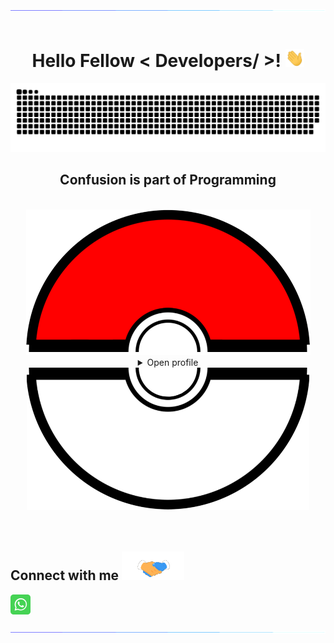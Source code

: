 <div align="center">
<img src="Resources/bars.gif" alt="">
<br>
<br>
<h1> Hello Fellow < Developers/ >! <img src = "Resources/wave.gif" width = 30px> </h1>
<img src="Resources/grid-snake.svg" alt="">
<h2 style="display: inline-block">Confusion is part of Programming</h2>
<br>
<br>
<img src="Resources/Poke-Up.png">
<details>
<summary>Open profile</summary>
<br>
<div>
  <div align=center>
      <img height="200" src="Resources/Sufi-Yan-Raza.png" alt="Avatar photo of Sufi Yan Raza">
  </div>
  <div align=center>
      <a href="https://git.io/typing-svg"><img src="https://readme-typing-svg.demolab.com?font=Fira%20Code&size=35&duration=3500&pause=300&color=f75c7e&center=true&vCenter=true&width=500&lines=Welcome+to+my+profile!;I'm+Full+Stack+Developer;UI/UX+Designer;IBM+Meta+And;Google+Certified;Horse+Rider;Young+at+heart;Volley+Ball+Player;Thrill+Seeker" alt="Typing SVG" /></a>
  </div>
</div>

<details>
<summary>About me</summary>

[//]: # "You must have a lf before the markdown element when inside a block for it to work: https://stackoverflow.com/questions/29368902/how-can-i-wrap-my-markdown-in-an-html-div"

<div align="left">

```js
/**
 * Represents me.
 * @constructor
 * @param {string} city - Islamabad, Pakistan.
 * @param {string} languagues - English, French, German & Spanish
 * @param {string} jobTitle - Full Stack Engineer, UX/UI Designer
 * @param {string} specialization - Building full-fledged web applications.
 * @param {string} interests - AI, writing & problem-solving.
 * @param {string} hobbies -  Reading & Watching Sci-Fic Movies.
 * @param {string} approachable - Yes, to collaborate on exciting projects, don't hesitate to react out.
 * @param {string} stength - Resolute.
 * @param {string} weakness - Shyness.
 * @throws {Punch} To any and all bugs.
 */
```

</div>

</details>

<details>
<summary>Tools</summary>
<div>
  <p style="display: inline-block;" align="center">
    <kbd>
      <kbd>Programming Languages</kbd>
      <br>
      <br>
      <img width="30px" src="Resources/JavaScript.svg" /> 
      <img width="30px" src="Resources/python.svg" /> 
      <img width="30px" src="Resources/Java.svg" /> 
      <img width="30px" src="Resources/C++.svg" /> 
    </kbd>
    <kbd>
      <kbd>Back-end</kbd>
      <br>
      <br>
      <img width="30px" src="Resources/Ruby_on_Rails.svg" />
      <img width="30px" src="Resources/Flask-Dark.svg" />
      <img width="30px" src="Resources/NodeJS-Dark.svg" />
      <img width="30px" src="Resources/ExpressJS-Dark.svg" />
    </kbd>
     <kbd>
      <kbd>Mobile</kbd>
      <br>
      <br>
      <img width="30px" src="Resources/Dart.svg" />
      <img width="30px" src="Resources/Flutter.svg" />
      <img width="30px" src="Resources/Kotlin.svg" />
      <img width="30px" src="Resources/Swift.svg" />
    </kbd>
    <kbd>
      <kbd>Front-end</kbd>
      <br>
      <br>
      <img width="30px" src="Resources/HTML.svg" /> 
      <img width="30px" src="Resources/CSS.svg" /> 
      <img width="30px" src="Resources//React-Dark.svg" /> 
      <img width="30px" src="Resources/Angular-Dark.svg" />
      <img width="30px" src="Resources/ThreeJS-Dark.svg" />
      <img width="30px" src="Resources/Bootstrap.svg" />
      <img width="30px" src="Resources/TailwindCSS-Dark.svg" />
      <img width="30px" src="Resources/Webflow.svg" />
    </kbd>
    <kbd>
      <kbd>Database</kbd>
      <br>
      <br>
      <img width="30px" src="Resources/mongodb.svg" />
      <img width="30px" src="Resources/postgresql.svg" />
      <img width="30px" src="Resources/redis.svg" />
    </kbd>
    <br>
    <br>
    <kbd>
      <kbd>Data Science & AI</kbd>
      <br>
      <br>
      <img width="30px" src="Resources/matlab.svg" />
      <img width="30px" src="Resources/Tenserflow.svg" />
      <img width="30px" src="Resources/Numpy.svg" />
    </kbd>
    <kbd>
      <kbd>System, Networking & Deployment</kbd>
      <br>
      <br>
      <img width="30px" src="Resources/heroku.svg" />
      <img width="30px" src="Resources/git.svg" />
      <img width="30px" src="Resources/docker.svg" />
      <img width="30px" src="Resources/terraformio.svg" />
      <img width="30px" src="Resources/kubernetes.svg" />
    </kbd>
    <kbd>
      <kbd>Terminal Scripts</kbd>
      <br>
      <br>
      <img width="30px" src="Resources/Bash-Dark.svg" />
      <img width="30px" src="Resources/Vim.svg" />    
    </kbd>
    <kbd>
      <kbd>Tools</kbd>
      <br>
      <br>
      <img width="30px" src="Resources/VSCode.svg" />
      <img width="30px" src="Resources/canva-icon.svg" />
      <img width="30px" src="Resources/JupyterNB.svg" />
      <img width="30px" src="Resources/PYCharm.svg" />
      <img width="30px" src="Resources/Rubymine.svg" />
      <img width="30px" src="Resources/figma-icon.svg" />
  </kbd>
     <kbd>
      <kbd>Game Development</kbd>
      <br>
      <br>
      <img width="30px" src="Resources/Unity-Dark.svg" />
    </kbd>
  </p>
</div>
</details>

<details>
  <summary>Quote</summary>
  <br>
  One of my favourite quotes
  <blockquote>
    “Can I say something? Um, I’m the type of person that if you ask me a question and I don’t know the answer, I’m gonna tell you that I don’t know. But I bet you what, I know how to find the answer and I will find the answer.”
    <br><strong>Chris Gardner interpreted by Will Smith in the movie "Pursuit of Happyness" (2006)</strong>
  </blockquote>
</details>

<details>
  <summary>Free DOSE hit</summary>
  <br>
  <small><i>DOSE (dopamine, oxytocin, serotonin & endorphin), refresh page if dose was ineffective.</i></small>
  <br>
  <div align="center"><img src="https://readme-jokes.vercel.app/api?theme=monokai" alt="Jokes Card" /></div>
</details>

<details>
<summary>What can I do for you?</summary>
<table style="border: none">
  <tr>
  <td width="50%" valign="top">

[//]: # "Fighting against markdown and blocks isn't easy, indentation is catastrophic"

## Let's Work on Your Project Together!

If you have any questions about web development, writing mistake-free documentation or AI, feel free to <a href="mailto:sufiyanrazaofficial@gmail.com">contact me by email</a>, I won't bite, I promise.

  </td>
  <td width="50%" valign="top">

## It's not perfect, isn't it?

**<a href="https://github.com/Sufi-Yan-Raza/Sufi-Yan-Raza/issues"><img alt="Feedback" src="https://img.shields.io/badge/Ask%20me-anything-1abc9c.svg"></a>
**

<blockquote>“I think it’s very important to have a feedback loop, where you’re constantly thinking about what you’ve done and how you could be doing it better.”
<br><strong>– Elon Musk</strong></blockquote>

  </td>
  </tr>
</table>
</details>

</details>

<img src="Resources/Poke-down.png" >

</div>
<br/>
<br/>
<div align=left+>
<h2> Connect with me <img src='Resources/handshake.gif' width="100px"> </h2>
<a href = 'https://api.whatsapp.com/send?phone=923000192168'> <img width = '32px' align= 'center' src="Resources/whatsapp-tile.svg"/></a> 
<br>
<br>
</div>
<img src="Resources/bars.gif" alt="">
